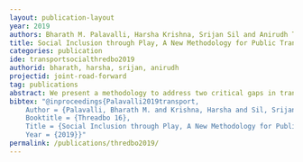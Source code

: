 ```yaml
---
layout: publication-layout
year: 2019
authors: Bharath M. Palavalli, Harsha Krishna, Srijan Sil and Anirudh Thimmaiah
title: Social Inclusion through Play, A New Methodology for Public Transport Planning in the Indian Context
categories: publication
ide: transportsocialthredbo2019
authorid: bharath, harsha, srijan, anirudh
projectid: joint-road-forward
tag: publications
abstract: We present a methodology to address two critical gaps in transport planning, including marginalised communities in the transport planning process and creating plans that are responsive to their needs. This methodology makes use of gaming simulations whose results are then used in an agent-based simulation to present trade-offs between various plans and scenarios under consideration offering planners a low-cost risk-free context to plan for different scenarios. Women workers of garment factories in Bangalore depend on the public transport provider BMTC (Bangalore Metropolitan Transport Corporation, the government-run public bus transportation system in Bangalore) for their mobility. We elaborate how transport needs of these women could be incorporated into the planning process using the gaming-simulation based approach. We then demonstrate how game-based planning tools such as ‘Transport Trilemma’ can be used as a participatory mechanism to elicit and model nuances in transport demand and generate multifarious context-specific planning scenarios based on diverse stakeholder engagement. Using this approach, we will show how the trade-offs framework can be used as an alternative to CBA for identifying and assessing both tangible and intangible benefits of public transport systems to increase participation and social inclusion in public transportation.
bibtex: "@inproceedings{Palavalli2019transport,
	Author = {Palavalli, Bharath M. and Krishna, Harsha and Sil, Srijan and Thimmaiah, Anirudh},
	Booktitle = {Threadbo 16},
	Title = {Social Inclusion through Play, A New Methodology for Public Transport Planning in the Indian Context},
	Year = {2019}}"
permalink: /publications/thredbo2019/
---
```

